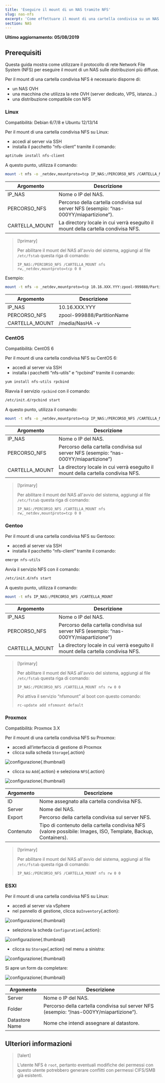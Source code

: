 ```yaml
---
title: 'Eseguire il mount di un NAS tramite NFS'
slug: nas-nfs
excerpt: 'Come effettuare il mount di una cartella condivisa su un NAS utilizzando il protocollo NFS'
section: NAS
---
```


**Ultimo aggiornamento: 05/08/2019**

## Prerequisiti

Questa guida mostra come utilizzare il protocollo di rete Network File System (NFS) per eseguire il mount di un NAS sulle distribuzioni più diffuse.

Per il mount di una cartella condivisa NFS è necessario disporre di:

- un NAS OVH
- una macchina che utilizza la rete OVH (server dedicato, VPS, istanza...)
- una distribuzione compatibile con NFS


### Linux

Compatibilità: Debian 6/7/8 e Ubuntu 12/13/14

Per il mount di una cartella condivisa NFS su Linux:

- accedi al server via SSH
- installa il pacchetto “nfs-client” tramite il comando:


```sh
aptitude install nfs-client
```

A questo punto, utilizza il comando:


```sh
mount -t nfs -o _netdev,mountproto=tcp IP_NAS:/PERCORSO_NFS /CARTELLA_MOUNT
```

|Argomento|Descrizione|
|---|---|
|IP_NAS|Nome o IP del NAS.|
|PERCORSO_NFS|Percorso della cartella condivisa sul server NFS (esempio: “nas-000YY/miapartizione”).|
|CARTELLA_MOUNT|La directory locale in cui verrà eseguito il mount della cartella condivisa NFS.|


> [!primary]
>
> Per abilitare il mount del NAS all'avvio del sistema, aggiungi al file `/etc/fstab` questa riga di comando:
> 
> ```
> IP_NAS:/PERCORSO_NFS /CARTELLA_MOUNT nfs rw,_netdev,mountproto=tcp 0 0
> ```
>

Esempio:

```sh
mount -t nfs -o _netdev,mountproto=tcp 10.16.XXX.YYY:zpool-999888/PartitionName /media/NasHA -v
```

|Argomento|Descrizione|
|---|---|
|IP_NAS|10.16.XXX.YYY|
|PERCORSO_NFS|zpool-999888/PartitionName|
|CARTELLA_MOUNT|/media/NasHA -v|

### CentOS

Compatibilità: CentOS 6

Per il mount di una cartella condivisa NFS su CentOS 6:

- accedi al server via SSH
- installa i pacchetti “nfs-utils” e “rpcbind” tramite il comando:


```sh
yum install nfs-utils rpcbind
```

Riavvia il servizio `rpcbind` con il comando:


```sh
/etc/init.d/rpcbind start
```

A questo punto, utilizza il comando:

```sh
mount -t nfs -o _netdev,mountproto=tcp IP_NAS:/PERCORSO_NFS /CARTELLA_MOUNT
```

|Argomento|Descrizione|
|---|---|
|IP_NAS|Nome o IP del NAS.|
|PERCORSO_NFS|Percorso della cartella condivisa sul server NFS (esempio: “nas-000YY/miapartizione”)|
|CARTELLA_MOUNT|La directory locale in cui verrà eseguito il mount della cartella condivisa NFS.|


> [!primary]
>
> Per abilitare il mount del NAS all'avvio del sistema, aggiungi al file `/etc/fstab` questa riga di comando:
> 
> ```
> IP_NAS:/PERCORSO_NFS /CARTELLA_MOUNT nfs rw,_netdev,mountproto=tcp 0 0
> ```
>

### Gentoo

Per il mount di una cartella condivisa NFS su Gentooo:

- accedi al server via SSH
- installa il pacchetto “nfs-client” tramite il comando:


```sh
emerge nfs-utils
```

Avvia il servizio NFS con il comando:

```sh
/etc/init.d/nfs start
```

A questo punto, utilizza il comando:


```sh
mount -t nfs IP_NAS:/PERCORSO_NFS /CARTELLA_MOUNT
```

|Argomento|Descrizione|
|---|---|
|IP_NAS|Nome o IP del NAS.|
|PERCORSO_NFS|Percorso della cartella condivisa sul server NFS (esempio: “nas-000YY/miapartizione”)|
|CARTELLA_MOUNT|La directory locale in cui verrà eseguito il mount della cartella condivisa NFS.|


> [!primary]
>
> Per abilitare il mount del NAS all'avvio del sistema, aggiungi al file `/etc/fstab` questa riga di comando:
> 
> ```
> IP_NAS:/PERCORSO_NFS /CARTELLA_MOUNT nfs rw 0 0
> ```
> 
> Poi attiva il servizio “nfsmount” al boot con questo comando:
> 
> ```
> rc-update add nfsmount default
> ```
>

### Proxmox

Compatibilità: Proxmox 3.X

Per il mount di una cartella condivisa NFS su Proxmox:

- accedi all’interfaccia di gestione di Proxmox
- clicca sulla scheda `Storage`{.action}


![configurazione](images/img_4647.jpg){.thumbnail}

- clicca su `Add`{.action} e seleziona `NFS`{.action}


![configurazione](images/img_4648.jpg){.thumbnail}


|Argomento|Descrizione|
|---|---|
|ID|Nome assegnato alla cartella condivisa NFS.|
|Server|Nome del NAS.|
|Export|Percorso della cartella condivisa sul server NFS.|
|Contenuto|Tipo di contenuto della cartella condivisa NFS (valore possibile: Images, ISO, Template, Backup, Containers).|


> [!primary]
>
> Per abilitare il mount del NAS all'avvio del sistema, aggiungi al file `/etc/fstab` questa riga di comando:
> 
> ```
> IP_NAS:/PERCORSO_NFS /CARTELLA_MOUNT nfs rw 0 0
> ```
>

### ESXI

Per il mount di una cartella condivisa NFS su Linux:

- accedi al server via vSphere
- nel pannello di gestione, clicca su`Inventory`{.action}: 


![configurazione](images/esxi_1.jpg){.thumbnail}

- seleziona la scheda `Configuration`{.action}:


![configurazione](images/esxi_2.jpg){.thumbnail}

- clicca su `Storage`{.action} nel menu a sinistra:


![configurazione](images/esxi_3.jpg){.thumbnail}

Si apre un form da completare:


![configurazione](images/esxi_4.jpg){.thumbnail}

|Argomento|Descrizione|
|---|---|
|Server|Nome o IP del NAS.|
|Folder|Percorso della cartella condivisa sul server NFS (esempio: “/nas-000YY/miapartizione”).|
|Datastore Name|Nome che intendi assegnare al datastore.|


## Ulteriori informazioni

> [!alert]
>
> L’utente NFS è `root`, pertanto eventuali modifiche dei permessi con questo utente potrebbero generare conflitti con permessi CIFS/SMB già esistenti.